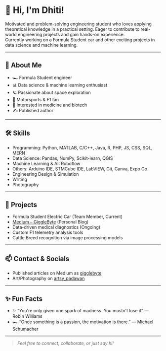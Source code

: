 # 👋 Hi, I'm Dhiti!

Motivated and problem-solving engineering student who loves applying theoretical knowledge in a practical setting. Eager to contribute to real-world engineering projects and gain hands-on experience.  
Currently working on a Formula Student car and other exciting projects in data science and machine learning.

---

## 🚀 About Me

- 🏎️ Formula Student engineer
- 📊 Data science & machine learning enthusiast
- 🪐 Passionate about space exploration
- 🏁 Motorsports & F1 fan
- 🧬 Interested in medicine and biotech
- ✍️ Published author

---

## 🛠️ Skills

- Programming: Python, MATLAB, C/C++, Java, R, PHP, JS, CSS, SQL, MERN
- Data Science: Pandas, NumPy, Scikit-learn, QGIS
- Machine Learning & AI: Roboflow
- Others: Arduino IDE, STMCube IDE, LabVIEW, Git, Canva, Expo Go
- Engineering Design & Simulation
- Writing
- Photography


---

## 🌟 Projects

- Formula Student Electric Car (Team Member, Current)
- [Medium – GiggleByte](https://medium.com/@gigglebyte) (Personal Blog)
- Data-driven medical diagnostics (Ongoing)
- Custom F1 telemetry analysis tools
- Cattle Breed recognition via image processing models

---

## 📫 Contact & Socials
- Published articles on Medium as [gigglebyte](https://medium.com/@gigglebyte)
- Art/Photography on [artsy_padawan](https://www.instagram.com/artsy_padawan/)


---

## ✨ Fun Facts

- ✨ “You're only given one spark of madness. You mustn't lose it” — Robin Williams  
- 🏎️ “Once something is a passion, the motivation is there.” — Michael Schumacher

---

> _Feel free to connect, collaborate, or just say hi!_
